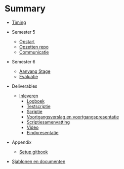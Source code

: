 # Summary
* [Timing](timing.md)
* Semester 5
  * [Opstart](Semester5/opstart.md)
  * [Opzetten repo](Semester5/repo.md)
  * [Communicatie](Semester5/communicatie.md)  
* Semester 6
  * [Aanvang Stage](Semester6/aanvangstage.md)
  * [Evaluatie](Semester6/evaluatie.md)
* Deliverables
  * [Inleveren](Semester6/Deliverables/inleveren.md)  
    * [Logboek](Semester6/Deliverables/logboek.md)
    * [Testscriptie](Semester6/Deliverables/testscriptie.md)    
    * [Scriptie](Semester6/Deliverables/scriptie.md)
    * [Voortgangsverslag en voortgangspresentatie](Semester6/Deliverables/vgv_presentatie.md)
    * [Scriptiesamenvatting](Semester6/Deliverables/scriptiesamenvatting.md)
    * [Video](Semester6/Deliverables/video.md)
    * [Eindpresentatie](Semester6/Deliverables/eindpresentatie.md)
* Appendix
  * [Setup gitbook](Appendix/installatieGitBook.md)

* [Sjablonen en documenten ](Documenten/anderedocs.md)
 
    
